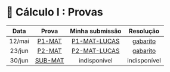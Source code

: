 # 📐 Cálculo I : Provas

| Data | Prova | Minha submissão |Resolução |
| :-: | :-: | :-: | :-: |
| 12/mai | [P1-MAT](./P1-MAT1-PUC-01sem2021-questoes.pdf) | [P1-MAT-LUCAS](./minhas-submissoes/P1-MAT1-PUC-01sem2021/P1-MAT1-PUC-01sem21-LUCAS-LOPES.pdf) | [gabarito](./P1-MAT1-PUC-01sem2021-respostas.pdf) |
| 23/jun | [P2-MAT](.//P2-MAT1-PUC-01sem2021-questoes.pdf) | [P2-MAT-LUCAS](./minhas-submissoes/P2-MAT1-PUC-01sem2021/P2-MAT1-PUC-01sem21-LUCAS-LOPES.pdf) | [gabarito](./P2-MAT1-PUC-01sem2021-respostas.pdf) |
| 30/jun | [SUB-MAT](./SUB-MAT1-PUC-01sem2021-questoes.pdf) | indisponível | indisponível |